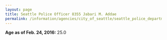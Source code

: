 ```yaml
---
layout: page
title: Seattle Police Officer 8355 Jabari M. Addae
permalink: /information/agencies/city_of_seattle/seattle_police_department/copbook/8355/
---
```


**Age as of Feb. 24, 2016:** 25.0
